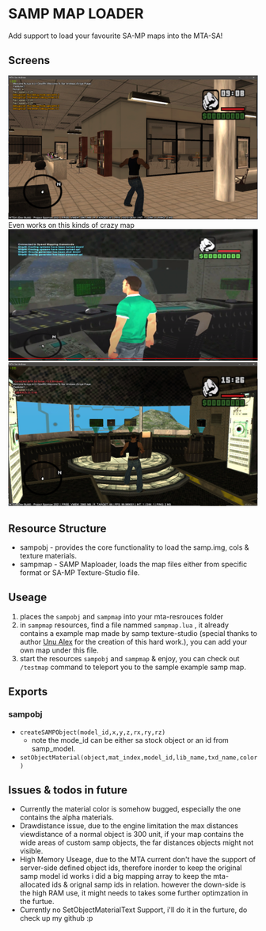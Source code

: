 # SAMP MAP LOADER
Add support to load your favourite SA-MP maps into the MTA-SA!
## Screens 
![](doc/img1.png)
Even works on this kinds of crazy map
![](doc/img2.png)
![](doc/img3.png)
## Resource Structure
* sampobj - provides the core functionality to load the samp.img, cols & texture materials.
* sampmap - SAMP Maploader, loads the map files either from specific format or SA-MP Texture-Studio file.
## Useage 
1. places the `sampobj` and `sampmap` into your mta-resrouces folder
2. in `sampmap` resources, find a file nammed `sampmap.lua` , it already contains a example map made by samp texture-studio (special thanks to author [Unu Alex](https://www.youtube.com/watch?v=Sb4cU0vY3T0) for the creation of this hard work.), you can add your own map under this file.
3. start the resources `sampobj` and `sampmap` & enjoy, you can check out `/testmap`  command to teleport you to the sample example samp map.
## Exports 
### sampobj
* `createSAMPObject(model_id,x,y,z,rx,ry,rz)` 
    * note the mode_id can be either sa stock object or an id from samp_model.
* `setObjectMaterial(object,mat_index,model_id,lib_name,txd_name,color)`

## Issues & todos in future
* Currently the material color is somehow bugged, especially the one contains the alpha materials.
* Drawdistance issue, due to the engine limitation the max distances viewdistance of a normal object is 300 unit, if your map contains the wide areas of custom samp objects, the far distances objects might not visible.
* High Memory Useage, due to the MTA current don't have the support of server-side defined object ids, therefore inorder to keep the original samp model id works i did a big mapping array to keep the mta-allocated ids & orignal samp ids in relation. however the down-side is the high RAM use, it might needs to takes some further optimzation in the furtue.
* Currently no SetObjectMaterialText Support, i'll do it in the furture, do check up my github :p